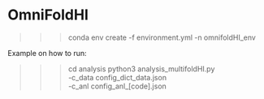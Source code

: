 # OmniFoldHI

>>> conda env create -f environment.yml -n omnifoldHI_env

Example on how to run:
>>> cd analysis
>>> python3 analysis_multifoldHI.py \
    -c_data config_dict_data.json \
	-c_anl config_anl_[code].json